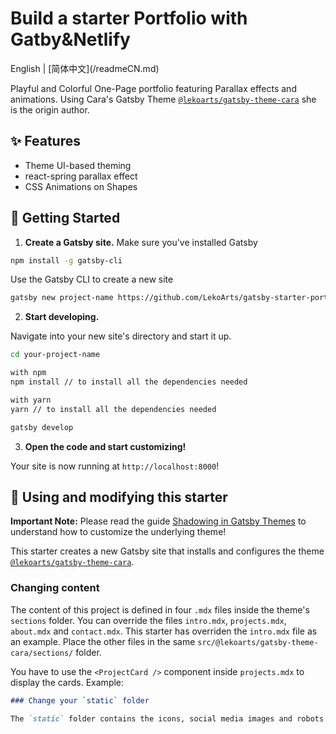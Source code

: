 
<h1 align="left">
  Build a starter Portfolio with Gatby&Netlify
</h1>

<p align="left">
  English | [简体中文](/readmeCN.md)
</p>

Playful and Colorful One-Page portfolio featuring Parallax effects and animations. Using Cara's Gatsby Theme [`@lekoarts/gatsby-theme-cara`](https://github.com/LekoArts/gatsby-themes/tree/master/themes/gatsby-theme-cara) she is the origin author.


## ✨ Features

- Theme UI-based theming
- react-spring parallax effect
- CSS Animations on Shapes

## 🚀 Getting Started

1. **Create a Gatsby site.**
Make sure you've installed Gatsby 
```sh
npm install -g gatsby-cli
```
Use the Gatsby CLI to create a new site

```sh
gatsby new project-name https://github.com/LekoArts/gatsby-starter-portfolio-cara
```

2. **Start developing.**

Navigate into your new site's directory and start it up.

```sh
cd your-project-name

with npm
npm install // to install all the dependencies needed

with yarn
yarn // to install all the dependencies needed

gatsby develop
```

3. **Open the code and start customizing!**

Your site is now running at `http://localhost:8000`!



## 📝 Using and modifying this starter

**Important Note:** Please read the guide [Shadowing in Gatsby Themes](https://www.gatsbyjs.org/docs/themes/shadowing/) to understand how to customize the underlying theme!

This starter creates a new Gatsby site that installs and configures the theme [`@lekoarts/gatsby-theme-cara`](https://github.com/LekoArts/gatsby-themes/tree/master/themes/gatsby-theme-cara).


### Changing content

The content of this project is defined in four `.mdx` files inside the theme's `sections` folder. You can override the files `intro.mdx`, `projects.mdx`, `about.mdx` and `contact.mdx`. This starter has overriden the `intro.mdx` file as an example. Place the other files in the same `src/@lekoarts/gatsby-theme-cara/sections/` folder.

You have to use the `<ProjectCard />` component inside `projects.mdx` to display the cards. Example:

```md
### Change your `static` folder

The `static` folder contains the icons, social media images and robots.txt. Don't forget to change these files, too!


